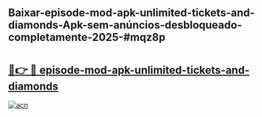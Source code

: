 ## Baixar-episode-mod-apk-unlimited-tickets-and-diamonds-Apk-sem-anúncios-desbloqueado-completamente-2025-#mqz8p

# <h2><a href="https://ainizakaria.my?title=episode-mod-apk-unlimited-tickets-and-diamonds&ref=22M">🔗👉 🔴 episode-mod-apk-unlimited-tickets-and-diamonds</a></h2>

[![acn](https://github.com/user-attachments/assets/0f9c940e-d8b0-45ae-aac7-cd30a18b3e1c)](https://ainizakaria.my?title=episode-mod-apk-unlimited-tickets-and-diamonds&ref=22M)

